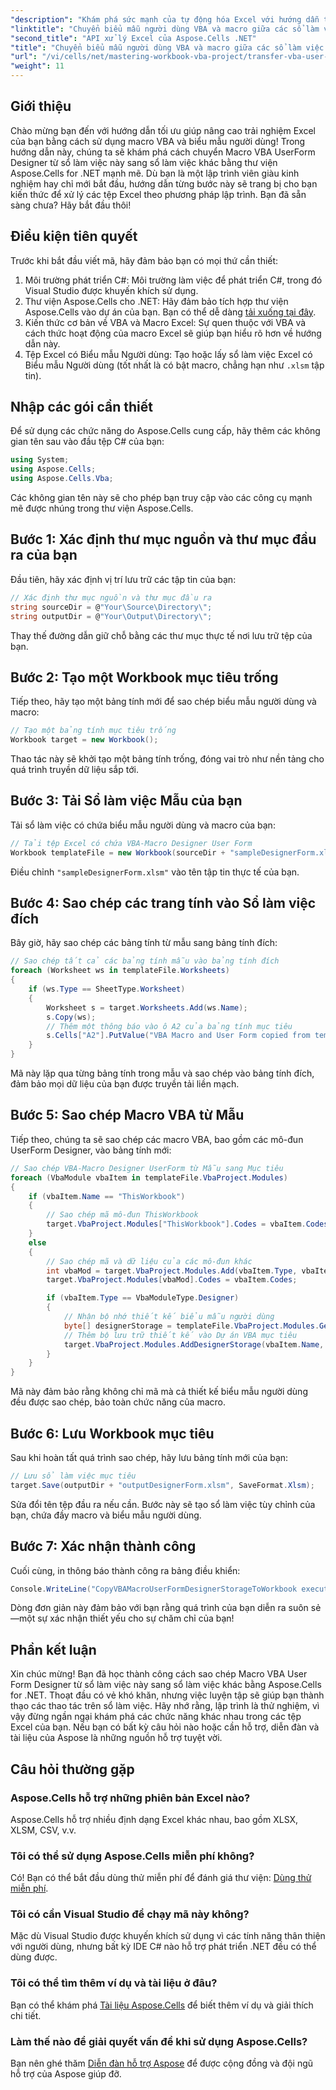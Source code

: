 ```yaml
---
"description": "Khám phá sức mạnh của tự động hóa Excel với hướng dẫn toàn diện này về cách chuyển đổi Biểu mẫu người dùng VBA và macro giữa các sổ làm việc bằng Aspose.Cells for .NET. Hoàn hảo cho cả người mới bắt đầu và nhà phát triển giàu kinh nghiệm."
"linktitle": "Chuyển biểu mẫu người dùng VBA và macro giữa các sổ làm việc Excel"
"second_title": "API xử lý Excel của Aspose.Cells .NET"
"title": "Chuyển biểu mẫu người dùng VBA và macro giữa các sổ làm việc Excel"
"url": "/vi/cells/net/mastering-workbook-vba-project/transfer-vba-user-form-and-macro/"
"weight": 11
---
```


## Giới thiệu

Chào mừng bạn đến với hướng dẫn tối ưu giúp nâng cao trải nghiệm Excel của bạn bằng cách sử dụng macro VBA và biểu mẫu người dùng! Trong hướng dẫn này, chúng ta sẽ khám phá cách chuyển Macro VBA UserForm Designer từ sổ làm việc này sang sổ làm việc khác bằng thư viện Aspose.Cells for .NET mạnh mẽ. Dù bạn là một lập trình viên giàu kinh nghiệm hay chỉ mới bắt đầu, hướng dẫn từng bước này sẽ trang bị cho bạn kiến thức để xử lý các tệp Excel theo phương pháp lập trình. Bạn đã sẵn sàng chưa? Hãy bắt đầu thôi!

## Điều kiện tiên quyết
Trước khi bắt đầu viết mã, hãy đảm bảo bạn có mọi thứ cần thiết:

1. Môi trường phát triển C#: Môi trường làm việc để phát triển C#, trong đó Visual Studio được khuyến khích sử dụng.
2. Thư viện Aspose.Cells cho .NET: Hãy đảm bảo tích hợp thư viện Aspose.Cells vào dự án của bạn. Bạn có thể dễ dàng [tải xuống tại đây](https://releases.aspose.com/cells/net/).
3. Kiến thức cơ bản về VBA và Macro Excel: Sự quen thuộc với VBA và cách thức hoạt động của macro Excel sẽ giúp bạn hiểu rõ hơn về hướng dẫn này.
4. Tệp Excel có Biểu mẫu Người dùng: Tạo hoặc lấy sổ làm việc Excel có Biểu mẫu Người dùng (tốt nhất là có bật macro, chẳng hạn như `.xlsm` tập tin).

## Nhập các gói cần thiết
Để sử dụng các chức năng do Aspose.Cells cung cấp, hãy thêm các không gian tên sau vào đầu tệp C# của bạn:

```csharp
using System;
using Aspose.Cells;
using Aspose.Cells.Vba;
```

Các không gian tên này sẽ cho phép bạn truy cập vào các công cụ mạnh mẽ được nhúng trong thư viện Aspose.Cells.

## Bước 1: Xác định thư mục nguồn và thư mục đầu ra của bạn
Đầu tiên, hãy xác định vị trí lưu trữ các tập tin của bạn:

```csharp
// Xác định thư mục nguồn và thư mục đầu ra
string sourceDir = @"Your\Source\Directory\";
string outputDir = @"Your\Output\Directory\";
```

Thay thế đường dẫn giữ chỗ bằng các thư mục thực tế nơi lưu trữ tệp của bạn.

## Bước 2: Tạo một Workbook mục tiêu trống
Tiếp theo, hãy tạo một bảng tính mới để sao chép biểu mẫu người dùng và macro:

```csharp
// Tạo một bảng tính mục tiêu trống
Workbook target = new Workbook();
```

Thao tác này sẽ khởi tạo một bảng tính trống, đóng vai trò như nền tảng cho quá trình truyền dữ liệu sắp tới.

## Bước 3: Tải Sổ làm việc Mẫu của bạn
Tải sổ làm việc có chứa biểu mẫu người dùng và macro của bạn:

```csharp
// Tải tệp Excel có chứa VBA-Macro Designer User Form
Workbook templateFile = new Workbook(sourceDir + "sampleDesignerForm.xlsm");
```

Điều chỉnh `"sampleDesignerForm.xlsm"` vào tên tập tin thực tế của bạn.

## Bước 4: Sao chép các trang tính vào Sổ làm việc đích
Bây giờ, hãy sao chép các bảng tính từ mẫu sang bảng tính đích:

```csharp
// Sao chép tất cả các bảng tính mẫu vào bảng tính đích
foreach (Worksheet ws in templateFile.Worksheets)
{
    if (ws.Type == SheetType.Worksheet)
    {
        Worksheet s = target.Worksheets.Add(ws.Name);
        s.Copy(ws);
        // Thêm một thông báo vào ô A2 của bảng tính mục tiêu
        s.Cells["A2"].PutValue("VBA Macro and User Form copied from template to target.");
    }
}
```

Mã này lặp qua từng bảng tính trong mẫu và sao chép vào bảng tính đích, đảm bảo mọi dữ liệu của bạn được truyền tải liền mạch.

## Bước 5: Sao chép Macro VBA từ Mẫu
Tiếp theo, chúng ta sẽ sao chép các macro VBA, bao gồm các mô-đun UserForm Designer, vào bảng tính mới:

```csharp
// Sao chép VBA-Macro Designer UserForm từ Mẫu sang Mục tiêu
foreach (VbaModule vbaItem in templateFile.VbaProject.Modules)
{
    if (vbaItem.Name == "ThisWorkbook")
    {
        // Sao chép mã mô-đun ThisWorkbook
        target.VbaProject.Modules["ThisWorkbook"].Codes = vbaItem.Codes;
    }
    else
    {
        // Sao chép mã và dữ liệu của các mô-đun khác
        int vbaMod = target.VbaProject.Modules.Add(vbaItem.Type, vbaItem.Name);
        target.VbaProject.Modules[vbaMod].Codes = vbaItem.Codes;

        if (vbaItem.Type == VbaModuleType.Designer)
        {
            // Nhận bộ nhớ thiết kế biểu mẫu người dùng
            byte[] designerStorage = templateFile.VbaProject.Modules.GetDesignerStorage(vbaItem.Name);
            // Thêm bộ lưu trữ thiết kế vào Dự án VBA mục tiêu
            target.VbaProject.Modules.AddDesignerStorage(vbaItem.Name, designerStorage);
        }
    }
}
```

Mã này đảm bảo rằng không chỉ mã mà cả thiết kế biểu mẫu người dùng đều được sao chép, bảo toàn chức năng của macro.

## Bước 6: Lưu Workbook mục tiêu
Sau khi hoàn tất quá trình sao chép, hãy lưu bảng tính mới của bạn:

```csharp
// Lưu sổ làm việc mục tiêu
target.Save(outputDir + "outputDesignerForm.xlsm", SaveFormat.Xlsm);
```

Sửa đổi tên tệp đầu ra nếu cần. Bước này sẽ tạo sổ làm việc tùy chỉnh của bạn, chứa đầy macro và biểu mẫu người dùng.

## Bước 7: Xác nhận thành công
Cuối cùng, in thông báo thành công ra bảng điều khiển:

```csharp
Console.WriteLine("CopyVBAMacroUserFormDesignerStorageToWorkbook executed successfully.\r\n");
```

Dòng đơn giản này đảm bảo với bạn rằng quá trình của bạn diễn ra suôn sẻ—một sự xác nhận thiết yếu cho sự chăm chỉ của bạn!

## Phần kết luận
Xin chúc mừng! Bạn đã học thành công cách sao chép Macro VBA User Form Designer từ sổ làm việc này sang sổ làm việc khác bằng Aspose.Cells for .NET. Thoạt đầu có vẻ khó khăn, nhưng việc luyện tập sẽ giúp bạn thành thạo các thao tác trên sổ làm việc. Hãy nhớ rằng, lập trình là thử nghiệm, vì vậy đừng ngần ngại khám phá các chức năng khác nhau trong các tệp Excel của bạn. Nếu bạn có bất kỳ câu hỏi nào hoặc cần hỗ trợ, diễn đàn và tài liệu của Aspose là những nguồn hỗ trợ tuyệt vời.

## Câu hỏi thường gặp

### Aspose.Cells hỗ trợ những phiên bản Excel nào?
Aspose.Cells hỗ trợ nhiều định dạng Excel khác nhau, bao gồm XLSX, XLSM, CSV, v.v.

### Tôi có thể sử dụng Aspose.Cells miễn phí không?
Có! Bạn có thể bắt đầu dùng thử miễn phí để đánh giá thư viện: [Dùng thử miễn phí](https://releases.aspose.com/).

### Tôi có cần Visual Studio để chạy mã này không?
Mặc dù Visual Studio được khuyến khích sử dụng vì các tính năng thân thiện với người dùng, nhưng bất kỳ IDE C# nào hỗ trợ phát triển .NET đều có thể dùng được.

### Tôi có thể tìm thêm ví dụ và tài liệu ở đâu?
Bạn có thể khám phá [Tài liệu Aspose.Cells](https://reference.aspose.com/cells/net/) để biết thêm ví dụ và giải thích chi tiết.

### Làm thế nào để giải quyết vấn đề khi sử dụng Aspose.Cells?
Bạn nên ghé thăm [Diễn đàn hỗ trợ Aspose](https://forum.aspose.com/c/cells/9) để được cộng đồng và đội ngũ hỗ trợ của Aspose giúp đỡ.